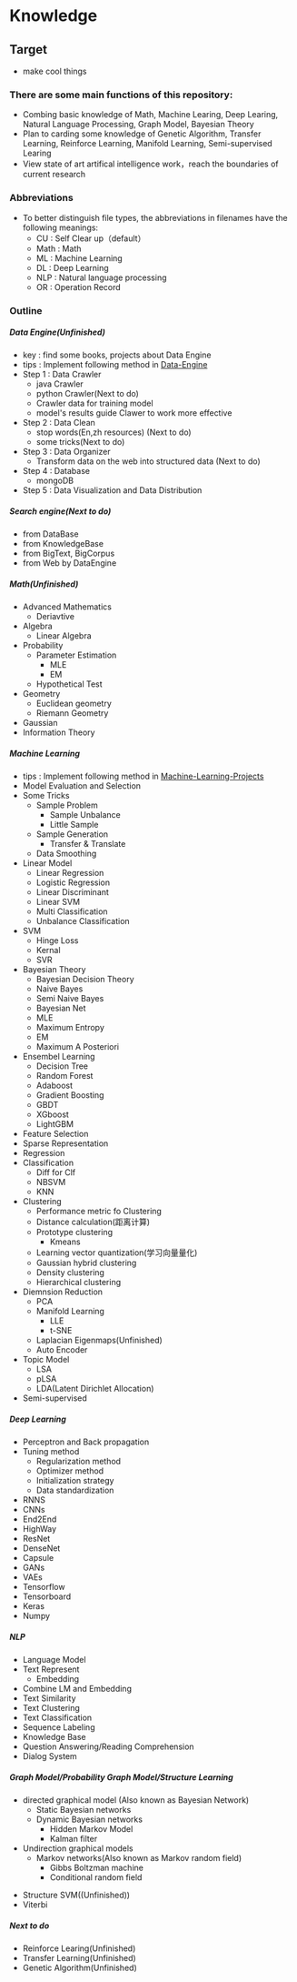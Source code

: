 # Knowledge
## Target
- make cool things

### There are some main functions of this repository:
- Combing basic knowledge of Math, Machine Learing, Deep Learing, Natural Language Processing, Graph Model, Bayesian Theory
- Plan to carding some knowledge of Genetic Algorithm, Transfer Learning, Reinforce Learning, Manifold Learning, Semi-supervised Learing
- View state of art artifical intelligence work，reach the boundaries of current research

### Abbreviations
- To better distinguish file types, the abbreviations in filenames have the following meanings:
    - CU : Self Clear up（default）
    - Math : Math
    - ML : Machine Learning
    - DL : Deep Learning
    - NLP : Natural language processing
    - OR : Operation Record

### Outline
##### Data Engine(Unfinished)
- key : find some books, projects about Data Engine
- tips : Implement following method in [Data-Engine](https://github.com/Apollo2Mars/DataEngine)
- Step 1 : Data Crawler
	- java Crawler
	- python Crawler(Next to do)
	- Crawler data for training model
	- model's results guide Clawer to work more effective
- Step 2 : Data Clean
	- stop words(En,zh resources) (Next to do)
	- some tricks(Next to do)
- Step 3 : Data Organizer
	- Transform data on the web into structured data (Next to do)
- Step 4 : Database
	- mongoDB
- Step 5 : Data Visualization and Data Distribution

##### Search engine(Next to do)
- from DataBase
- from KnowledgeBase
- from BigText, BigCorpus
- from Web by DataEngine

##### Math(Unfinished)
- Advanced Mathematics
	- Deriavtive
- Algebra
	- Linear Algebra
- Probability   
 	- Parameter Estimation
 		- MLE
 		- EM
 	- Hypothetical Test
- Geometry
	- Euclidean geometry
	- Riemann Geometry
- Gaussian
- Information Theory

##### Machine Learning
- tips : Implement following method in [Machine-Learning-Projects](https://github.com/Apollo2Mars/Machine-Learning-Projects)
- Model Evaluation and Selection
- Some Tricks
	- Sample Problem
		- Sample Unbalance
		- Little Sample
	- Sample Generation
		- Transfer & Translate
	- Data Smoothing
- Linear Model
	- Linear Regression
	- Logistic Regression
	- Linear Discriminant
	- Linear SVM
	- Multi Classification 
	- Unbalance Classification
- SVM
	- Hinge Loss
	- Kernal 
	- SVR
- Bayesian Theory
	- Bayesian Decision Theory
	- Naive Bayes
	- Semi Naive Bayes
	- Bayesian Net
	- MLE
	- Maximum Entropy
	- EM
	- Maximum A Posteriori
- Ensembel Learning
	- Decision Tree
	- Random Forest
	- Adaboost
	- Gradient Boosting
	- GBDT
	- XGboost
	- LightGBM
- Feature Selection
- Sparse Representation
- Regression
- Classification
	- Diff for Clf
	- NBSVM
	- KNN
- Clustering
	- Performance metric fo Clustering
	- Distance calculation(距离计算)
	- Prototype clustering
		- Kmeans
	- Learning vector quantization(学习向量量化)
	- Gaussian hybrid clustering
	- Density clustering
	- Hierarchical clustering 
- Diemnsion Reduction
	- PCA
	- Manifold Learning
		- LLE
		- t-SNE
	- Laplacian Eigenmaps(Unfinished)
	- Auto Encoder 
- Topic Model
	- LSA
	- pLSA
	- LDA(Latent Dirichlet Allocation) 
- Semi-supervised

##### Deep Learning
- Perceptron and Back propagation
- Tuning method
	- Regularization method
	- Optimizer method
	- Initialization strategy
	- Data standardization
- RNNS
- CNNs
- End2End
- HighWay
- ResNet
- DenseNet
- Capsule
- GANs
- VAEs
- Tensorflow
- Tensorboard
- Keras
- Numpy

##### NLP
- Language Model
- Text Represent
	- Embedding
- Combine LM and Embedding
- Text Similarity
- Text Clustering
- Text Classification
- Sequence Labeling
- Knowledge Base
- Question Answering/Reading Comprehension
- Dialog System

##### Graph Model/Probability Graph Model/Structure Learning
+ directed graphical model (Also known as Bayesian Network)
    + Static Bayesian networks
    + Dynamic Bayesian networks
        + Hidden Markov Model
        + Kalman filter
+ Undirection graphical models
    + Markov networks(Also known as Markov random field)
        + Gibbs Boltzman machine
        + Conditional random field
- Structure SVM((Unfinished))
- Viterbi

##### Next to do
- Reinforce Learing(Unfinished)
- Transfer Learning(Unfinished)
- Genetic Algorithm(Unfinished)
